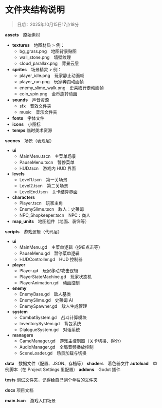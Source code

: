 # 文件夹结构说明

> 日期：2025年10月15日17点18分



**assets**　原始素材

- **textures**　地图材质 > 例：
	- bg_grass.png　地图背景贴图
	- wall_stone.png　墙壁纹理
	- cloud_parallax.png　背景云层
- **sprites**　场景精灵 > 例：
	- player_idle.png　玩家静止动画帧
	- player_run.png　玩家奔跑动画帧
	- enemy_slime_walk.png　史莱姆行走动画帧
	- coin_spin.png　金币旋转动画
- **sounds**　声音资源
	- sfx　音效文件夹
	- music　音乐文件夹
- **fonts**　字体文件
- **icons**　小图标
- **temps**   临时美术资源

**scenes**　场景（表现层）

- **ui**
	- MainMenu.tscn　主菜单场景
	- PauseMenu.tscn　暂停菜单
	- HUD.tscn　游戏内 HUD 界面
- **levels**
	- Level1.tscn　第一关场景
	- Level2.tscn　第二关场景
	- LevelEnd.tscn　关卡结算界面
- **characters**
	- Player.tscn　玩家主角
	- EnemySlime.tscn　敌人：史莱姆
	- NPC_Shopkeeper.tscn　NPC：商人
- **map_units**　地图组件（地面、装饰等）

**scripts**　游戏逻辑（代码层）

- **ui**
	- MainMenu.gd　主菜单逻辑（按钮点击等）
	- PauseMenu.gd　暂停菜单逻辑
	- HUDController.gd　HUD 控制器
- **player**
	- Player.gd　玩家移动/攻击逻辑
	- PlayerStateMachine.gd　玩家状态机
	- PlayerAnimation.gd　动画控制
- **enemy**
	- EnemyBase.gd　敌人基类
	- EnemySlime.gd　史莱姆 AI
	- EnemySpawner.gd　敌人生成管理
- **system**
	- CombatSystem.gd　战斗计算模块
	- InventorySystem.gd　背包系统
	- DialogueSystem.gd　对话系统
- **managers**
	- GameManager.gd　游戏主控制器（关卡切换、得分）
	- AudioManager.gd　全局音频播放控制
	- SceneLoader.gd　场景加载与切换

**data**　数据文件（配置、JSON、存档等）
**shaders**　着色器文件
**autoload**　单例脚本（在 Project Settings 里配置）
**addons**　Godot 插件

**tests**   测试文件夹，记得给自己创个单独的文件夹

**docs**   项目文档

**main.tscn**　游戏入口场景

